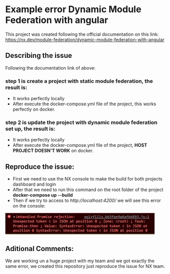 # Example error Dynamic Module Federation with angular

This project was created following the official documentation on this link:
https://nx.dev/module-federation/dynamic-module-federation-with-angular


## Describing the issue
Following the documentation link of above:

### step 1 is create a project with static module federation, the result is:

- It works perfectly locally
- After execute the docker-compose.yml file of the project, this works perfectly on docker.

### step 2 is update the project with dynamic module federation set up, the result is:

- It works perfectly locally
- After execute the docker-compose.yml file of the project, **HOST PROJECT DOESN'T WORK** on docker.

## Reproduce the issue:

- First we need to use the NX console to make the build for both projects dashboard and login
- After that we need to run this command on the root folder of the project **docker-compose up --build**
- Then if we try to access to *http://localhost:4200/* we will see this error on the console:

![alt text](https://github.com/ArticosDev/NX_Dynamic_Federation_Module/blob/main/Error_screenshot.jpg?raw=true)

## Aditional Comments:
We are working un a huge project with my team and we got exactly the same error, we created this repository just reproduce the issue for NX team.
